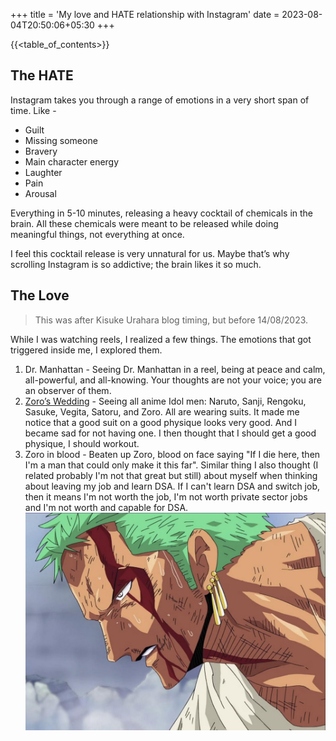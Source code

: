 +++
title = 'My love and HATE relationship with Instagram'
date = 2023-08-04T20:50:06+05:30
+++

{{<table_of_contents>}}

## The HATE
Instagram takes you through a range of emotions in a very short span of time. Like -

- Guilt
- Missing someone
- Bravery
- Main character energy
- Laughter
- Pain
- Arousal

Everything in 5-10 minutes, releasing a heavy cocktail of chemicals in the brain. All these chemicals were meant to be released while doing meaningful things, not everything at once.

I feel this cocktail release is very unnatural for us. Maybe that’s why scrolling Instagram is so addictive; the brain likes it so much.

## The Love
> This was after Kisuke Urahara blog timing, but before 14/08/2023.  

While I was watching reels, I realized a few things. The emotions that got triggered inside me, I explored them.

1. Dr. Manhattan - Seeing Dr. Manhattan in a reel, being at peace and calm, all-powerful, and all-knowing. Your thoughts are not your voice; you are an observer of them.
2. [Zoro’s Wedding](https://www.youtube.com/watch?v=tYsi7NQJ-MI) - Seeing all anime Idol men: Naruto, Sanji, Rengoku, Sasuke, Vegita, Satoru, and Zoro. All are wearing suits. It made me notice that a good suit on a good physique looks very good. And I became sad for not having one. I then thought that I should get a good physique, I should workout.
3. Zoro in blood - Beaten up Zoro, blood on face saying "If I die here, then I'm a man that could only make it this far".
Similar thing I also thought (I related probably I'm not that great but still) about myself when thinking about leaving my job and learn DSA.
If I can't learn DSA and switch job, then it means I'm not worth the job, 
I'm not worth private sector jobs and I'm not worth and capable for DSA.
![zoro-in-blood](/static/zoro-in-blood.png)
